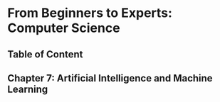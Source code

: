 # From Beginners to Experts: Computer Science
## Table of Content
## Chapter 7: Artificial Intelligence and Machine Learning
